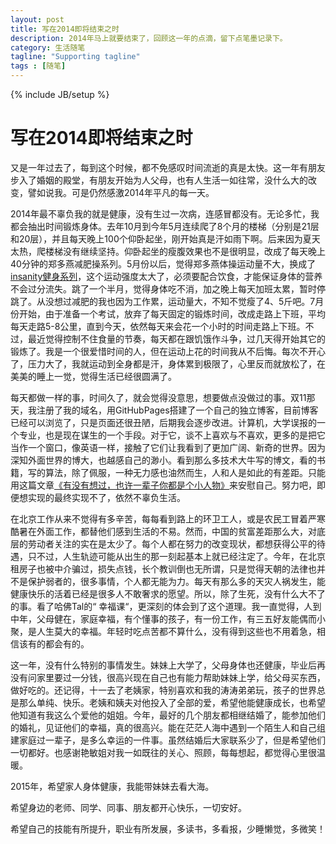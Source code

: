```yaml
---
layout: post
title: 写在2014即将结束之时
description: 2014年马上就要结束了，回顾这一年的点滴，留下点笔墨记录下。
category: 生活随笔
tagline: "Supporting tagline"
tags : [随笔]
---
```

{% include JB/setup %}
# 写在2014即将结束之时



 又是一年过去了，每到这个时候，都不免感叹时间流逝的真是太快。这一年有朋友步入了婚姻的殿堂，有朋友开始为人父母，也有人生活一如往常，没什么大的改变，譬如说我。可是仍然感激2014年平凡的每一天。
 
 <!--break-->

2014年最不辜负我的就是健康，没有生过一次病，连感冒都没有。无论多忙，我都会抽出时间锻炼身体。去年10月到今年5月连续爬了8个月的楼梯（分别是21层和20层），并且每天晚上100个仰卧起坐，刚开始真是汗如雨下啊。后来因为夏天太热，爬楼梯没有继续坚持。仰卧起坐的瘦腹效果也不是很明显，改成了每天晚上40分钟的郑多燕减肥操系列。5月份以后，觉得郑多燕体操运动量不大，换成了[insanity健身系列](http://www.youku.com/playlist_show/id_21239004.html#fr.yk.folder.2)，这个运动强度太大了，必须要配合饮食，才能保证身体的营养不会过分流失。跳了一个半月，觉得身体吃不消，加之晚上每天加班太累，暂时停跳了。从没想过减肥的我也因为工作累，运动量大，不知不觉瘦了4、5斤吧。7月份开始，由于准备一个考试，放弃了每天固定的锻炼时间，改成走路上下班，平均每天走路5-8公里，直到今天，依然每天来会花一个小时的时间走路上下班。不过，最近觉得控制不住食量的节奏，每天都在跟饥饿作斗争，过几天得开始其它的锻炼了。我是一个很爱惜时间的人，但在运动上花的时间我从不后悔。每次不开心了，压力大了，我就运动到全身都是汗，身体累到极限了，心里反而就放松了，在美美的睡上一觉，觉得生活已经很圆满了。

每天都做一样的事，时间久了，就会觉得没意思，想要做点没做过的事。双11那天，我注册了我的域名，用GitHubPages搭建了一个自己的独立博客，目前博客已经可以浏览了，只是页面还很丑陋，后期我会逐步改进。计算机，大学误报的一个专业，也是现在谋生的一个手段。对于它，谈不上喜欢与不喜欢，更多的是把它当作一个窗口，像英语一样，接触了它们让我看到了更加广阔、新奇的世界。因为深知外面世界的博大，也越感自己的渺小。看到那么多技术大牛写的博文，看的书籍，写的算法，除了佩服，一种无力感也油然而生，人和人是如此的有差距。只能用这篇文章[《有没有想过，也许一辈子你都是个小人物》](http://www.douban.com/note/86785013/)来安慰自己。努力吧，即便想实现的最终实现不了，依然不辜负生活。

在北京工作从来不觉得有多辛苦，每每看到路上的环卫工人，或是农民工冒着严寒酷暑在外面工作，都替他们感到生活的不易。然而，中国的贫富差距那么大，对底层的劳动者关注的实在是太少了。每个人都在努力的改变现状，都想获得公平的待遇，只不过，人生轨迹可能从出生的那一刻起基本上就已经注定了。今年，在北京租房子也被中介骗过，损失点钱，长个教训倒也无所谓，只是觉得天朝的法律也并不是保护弱者的，很多事情，个人都无能为力。每天有那么多的天灾人祸发生，能健康快乐的活着已经是很多人不敢奢求的愿望。所以，除了生死，没有什么大不了的事。看了哈佛Tal的“ 幸福课“，更深刻的体会到了这个道理。我一直觉得，人到中年，父母健在，家庭幸福，有个懂事的孩子，有一份工作，有三五好友能偶而小聚，是人生莫大的幸福。年轻时吃点苦都不算什么，没有得到这些也不用着急，相信该有的都会有的。

这一年，没有什么特别的事情发生。妹妹上大学了，父母身体也还健康，毕业后再没有问家里要过一分钱，很高兴现在自己也有能力帮助妹妹上学，给父母买东西，做好吃的。还记得，十一去了老姨家，特别喜欢和我的涛涛弟弟玩，孩子的世界总是那么单纯、快乐。老姨和姨夫对他投入了全部的爱，希望他能健康成长，也希望他知道有我这么个爱他的姐姐。今年，最好的几个朋友都相继结婚了，能参加他们的婚礼，见证他们的幸福，真的很高兴。能在茫茫人海中遇到一个陌生人和自己组建家庭过一辈子，是多么幸运的一件事。虽然结婚后大家联系少了，但是希望他们一切都好。也感谢艳敏姐对我一如既往的关心、照顾，每每想起，都觉得心里很温暖。

2015年，希望家人身体健康，我能带妹妹去看大海。

希望身边的老师、同学、同事、朋友都开心快乐，一切安好。

希望自己的技能有所提升，职业有所发展，多读书，多看报，少睡懒觉，多微笑！
